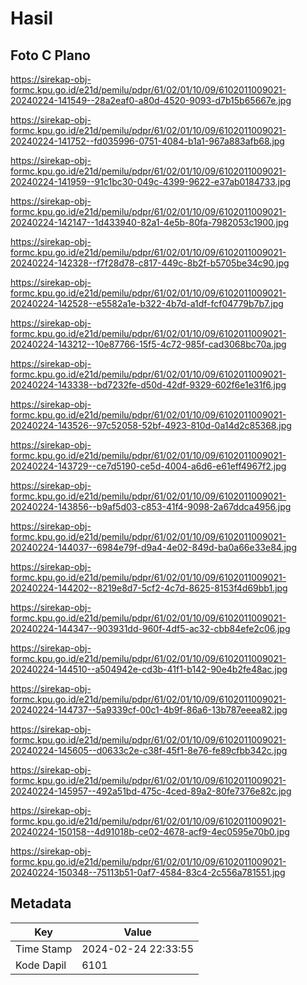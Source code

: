 # Hasil

## Foto C Plano

https://sirekap-obj-formc.kpu.go.id/e21d/pemilu/pdpr/61/02/01/10/09/6102011009021-20240224-141549--28a2eaf0-a80d-4520-9093-d7b15b65667e.jpg

https://sirekap-obj-formc.kpu.go.id/e21d/pemilu/pdpr/61/02/01/10/09/6102011009021-20240224-141752--fd035996-0751-4084-b1a1-967a883afb68.jpg

https://sirekap-obj-formc.kpu.go.id/e21d/pemilu/pdpr/61/02/01/10/09/6102011009021-20240224-141959--91c1bc30-049c-4399-9622-e37ab0184733.jpg

https://sirekap-obj-formc.kpu.go.id/e21d/pemilu/pdpr/61/02/01/10/09/6102011009021-20240224-142147--1d433940-82a1-4e5b-80fa-7982053c1900.jpg

https://sirekap-obj-formc.kpu.go.id/e21d/pemilu/pdpr/61/02/01/10/09/6102011009021-20240224-142328--f7f28d78-c817-449c-8b2f-b5705be34c90.jpg

https://sirekap-obj-formc.kpu.go.id/e21d/pemilu/pdpr/61/02/01/10/09/6102011009021-20240224-142528--e5582a1e-b322-4b7d-a1df-fcf04779b7b7.jpg

https://sirekap-obj-formc.kpu.go.id/e21d/pemilu/pdpr/61/02/01/10/09/6102011009021-20240224-143212--10e87766-15f5-4c72-985f-cad3068bc70a.jpg

https://sirekap-obj-formc.kpu.go.id/e21d/pemilu/pdpr/61/02/01/10/09/6102011009021-20240224-143338--bd7232fe-d50d-42df-9329-602f6e1e31f6.jpg

https://sirekap-obj-formc.kpu.go.id/e21d/pemilu/pdpr/61/02/01/10/09/6102011009021-20240224-143526--97c52058-52bf-4923-810d-0a14d2c85368.jpg

https://sirekap-obj-formc.kpu.go.id/e21d/pemilu/pdpr/61/02/01/10/09/6102011009021-20240224-143729--ce7d5190-ce5d-4004-a6d6-e61eff4967f2.jpg

https://sirekap-obj-formc.kpu.go.id/e21d/pemilu/pdpr/61/02/01/10/09/6102011009021-20240224-143856--b9af5d03-c853-41f4-9098-2a67ddca4956.jpg

https://sirekap-obj-formc.kpu.go.id/e21d/pemilu/pdpr/61/02/01/10/09/6102011009021-20240224-144037--6984e79f-d9a4-4e02-849d-ba0a66e33e84.jpg

https://sirekap-obj-formc.kpu.go.id/e21d/pemilu/pdpr/61/02/01/10/09/6102011009021-20240224-144202--8219e8d7-5cf2-4c7d-8625-8153f4d69bb1.jpg

https://sirekap-obj-formc.kpu.go.id/e21d/pemilu/pdpr/61/02/01/10/09/6102011009021-20240224-144347--903931dd-960f-4df5-ac32-cbb84efe2c06.jpg

https://sirekap-obj-formc.kpu.go.id/e21d/pemilu/pdpr/61/02/01/10/09/6102011009021-20240224-144510--a504942e-cd3b-41f1-b142-90e4b2fe48ac.jpg

https://sirekap-obj-formc.kpu.go.id/e21d/pemilu/pdpr/61/02/01/10/09/6102011009021-20240224-144737--5a9339cf-00c1-4b9f-86a6-13b787eeea82.jpg

https://sirekap-obj-formc.kpu.go.id/e21d/pemilu/pdpr/61/02/01/10/09/6102011009021-20240224-145605--d0633c2e-c38f-45f1-8e76-fe89cfbb342c.jpg

https://sirekap-obj-formc.kpu.go.id/e21d/pemilu/pdpr/61/02/01/10/09/6102011009021-20240224-145957--492a51bd-475c-4ced-89a2-80fe7376e82c.jpg

https://sirekap-obj-formc.kpu.go.id/e21d/pemilu/pdpr/61/02/01/10/09/6102011009021-20240224-150158--4d91018b-ce02-4678-acf9-4ec0595e70b0.jpg

https://sirekap-obj-formc.kpu.go.id/e21d/pemilu/pdpr/61/02/01/10/09/6102011009021-20240224-150348--75113b51-0af7-4584-83c4-2c556a781551.jpg


## Metadata

| Key        | Value               |
| ---------- | ------------------- |
| Time Stamp | 2024-02-24 22:33:55 |
| Kode Dapil | 6101                |



